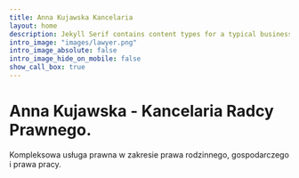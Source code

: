 ```yaml
---
title: Anna Kujawska Kancelaria
layout: home
description: Jekyll Serif contains content types for a typical business website. The theme is fully responsive, blazing fast and artfully illustrated.
intro_image: "images/lawyer.png"
intro_image_absolute: false
intro_image_hide_on_mobile: false
show_call_box: true
---
```


# Anna Kujawska - Kancelaria Radcy Prawnego.

Kompleksowa usługa prawna w zakresie prawa rodzinnego, gospodarczego i prawa pracy.